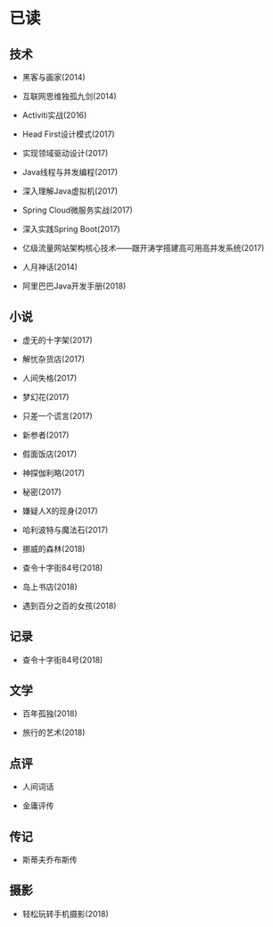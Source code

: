 # 已读

## 技术

- 黑客与画家(2014)

- 互联网思维独孤九剑(2014)

- Activiti实战(2016)

- Head First设计模式(2017)

- 实现领域驱动设计(2017)

- Java线程与并发编程(2017)

- 深入理解Java虚拟机(2017)

- Spring Cloud微服务实战(2017)

- 深入实践Spring Boot(2017)

- 亿级流量网站架构核心技术——跟开涛学搭建高可用高并发系统(2017)

- 人月神话(2014)

- 阿里巴巴Java开发手册(2018)

## 小说

- 虚无的十字架(2017)

- 解忧杂货店(2017)

- 人间失格(2017)

- 梦幻花(2017)

- 只差一个谎言(2017)

- 新参者(2017)

- 假面饭店(2017)

- 神探伽利略(2017)

- 秘密(2017)

- 嫌疑人X的现身(2017)

- 哈利波特与魔法石(2017)

- 挪威的森林(2018)

- 查令十字街84号(2018)

- 岛上书店(2018)

- 遇到百分之百的女孩(2018)

## 记录

- 查令十字街84号(2018)

## 文学

- 百年孤独(2018)

- 旅行的艺术(2018)

## 点评

- 人间词话

- 金庸评传

## 传记

- 斯蒂夫乔布斯传

## 摄影

- 轻松玩转手机摄影(2018)
